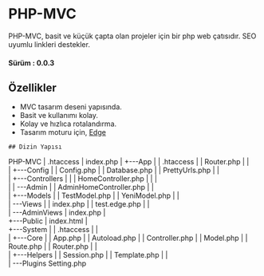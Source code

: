 # PHP-MVC
PHP-MVC, basit ve küçük çapta olan projeler için bir php web çatısıdır. SEO uyumlu linkleri destekler.

#### Sürüm : 0.0.3
## Özellikler
- MVC tasarım deseni yapısında.
- Basit ve kullanımı kolay.
- Kolay ve hızlıca rotalandırma.
- Tasarım moturu için, [Edge](https://github.com/ventoviro/windwalker-edge)


```
## Dizin Yapısı
``` 
PHP-MVC
|   .htaccess
|   index.php
|
+---App
|   |   .htaccess
|   |   Router.php
|   |   
|   +---Config
|   |       Config.php
|   |       Database.php
|   |       PrettyUrls.php
|   |       
|   +---Controllers
|   |   |   HomeController.php
|   |   |   
|   |   \---Admin
|   |           AdminHomeController.php
|   |           
|   +---Models
|   |       TestModel.php
|   |       YeniModel.php
|   |       
|   \---Views
|       |   index.php
|       |   test.edge.php
|       |   
|       \---AdminViews
|               index.php
|               
+---Public
|       index.html
|       
+---System
|   |   .htaccess
|   |   
|   +---Core
|   |       App.php
|   |       Autoload.php
|   |       Controller.php
|   |       Model.php
|   |       Route.php
|   |       Router.php
|   |       
|   +---Helpers
|   |       Session.php
|   |       Template.php
|   |       
|   \---Plugins
            Setting.php
```

